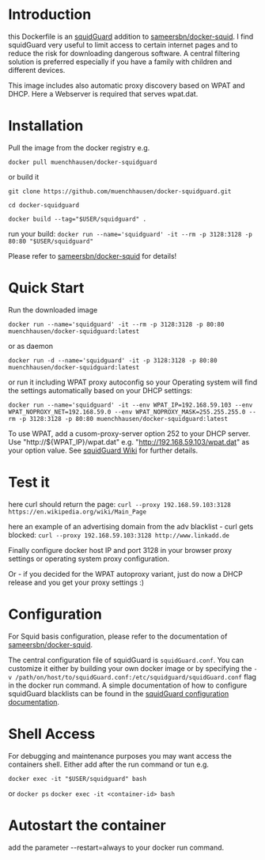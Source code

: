 # Introduction

this Dockerfile is an [squidGuard](http://www.squidguard.org/) addition to [sameersbn/docker-squid](https://github.com/sameersbn/docker-squid). I find squidGuard very useful to limit access to certain internet pages and to reduce the risk for downloading dangerous software. A central filtering solution is preferred especially if you have a family with children and different devices.

This image includes also automatic proxy discovery based on WPAT and DHCP. Here a Webserver is required that serves wpat.dat.

# Installation

Pull the image from the docker registry e.g.

```docker pull muenchhausen/docker-squidguard```

or build it

```git clone https://github.com/muenchhausen/docker-squidguard.git```

```cd docker-squidguard```

```docker build --tag="$USER/squidguard" .```

run your build:
```docker run --name='squidguard' -it --rm -p 3128:3128 -p 80:80 "$USER/squidguard" ```

Please refer to [sameersbn/docker-squid](https://github.com/sameersbn/docker-squid) for details!

# Quick Start

Run the downloaded image

```docker run --name='squidguard' -it --rm -p 3128:3128 -p 80:80 muenchhausen/docker-squidguard:latest```

or as daemon

```docker run -d --name='squidguard' -it -p 3128:3128 -p 80:80 muenchhausen/docker-squidguard:latest```

or run it including WPAT proxy autoconfig so your Operating system will find the settings automatically based on your DHCP settings:

```docker run --name='squidguard' -it --env WPAT_IP=192.168.59.103 --env WPAT_NOPROXY_NET=192.168.59.0 --env WPAT_NOPROXY_MASK=255.255.255.0 --rm -p 3128:3128 -p 80:80 muenchhausen/docker-squidguard:latest```

To use WPAT, add a cusom-proxy-server option 252 to your DHCP server. Use "http://${WPAT_IP}/wpat.dat" e.g. "http://192.168.59.103/wpat.dat" as your option value. See [squidGuard Wiki](http://wiki.squid-cache.org/SquidFaq/ConfiguringBrowsers#Automatic_WPAD_with_DHCP) for further details.

# Test it 

here curl should return the page:
```curl --proxy 192.168.59.103:3128 https://en.wikipedia.org/wiki/Main_Page```

here an example of an advertising domain from the adv blacklist - curl gets blocked:
```curl --proxy 192.168.59.103:3128 http://www.linkadd.de```

Finally configure docker host IP and port 3128 in your browser proxy settings or operating system proxy configuration.

Or - if you decided for the WPAT autoproxy variant, just do now a DHCP release and you get your proxy settings :)


# Configuration

For Squid basis configuration, please refer to the documentation of [sameersbn/docker-squid](https://github.com/sameersbn/docker-squid).

The central configuration file of squidGuard is `squidGuard.conf`. You can customize it either by building your own docker image or by specifying the `-v /path/on/host/to/squidGuard.conf:/etc/squidguard/squidGuard.conf` flag in the docker run command. A simple documentation of how to configure squidGuard blacklists can be found in the [squidGuard configuration documentation](http://www.squidguard.org/Doc/configure.html).

# Shell Access


For debugging and maintenance purposes you may want access the containers shell. Either add after the run command or tun e.g.

```docker exec -it "$USER/squidguard" bash  ```

or
```docker ps```
```docker exec -it <container-id> bash   ```

# Autostart the container

add the parameter --restart=always to your docker run command.
